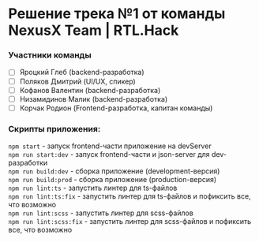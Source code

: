 # Решение трека №1 от команды NexusX Team | RTL.Hack

### Участники команды
- [ ] Яроцкий Глеб (backend-разработка)
- [ ] Поляков Дмитрий (UI/UX, спикер)
- [ ] Кофанов Валентин (backend-разработка)
- [ ] Низамидинов Малик (backend-разработка)
- [ ] Корчак Родион (Frontend-разработка, капитан команды)

### Скрипты приложения:
`npm start` - запуск frontend-части приложение на devServer  
`npm run start:dev` - запуск frontend-части и json-server для dev-разработки  
`npm run build:dev` - сборка приложение (development-версия)  
`npm run build:prod` - сборка приложение (production-версия)  
`npm run lint:ts` - запустить линтер для ts-файлов  
`npm run lint:ts:fix` - запустить линтер для ts-файлов и пофиксить все, что возможно  
`npm run lint:scss` - запустить линтер для scss-файлов  
`npm run lint:scss:fix` - запустить линтер для scss-файлов и пофиксить все, что возможно  
